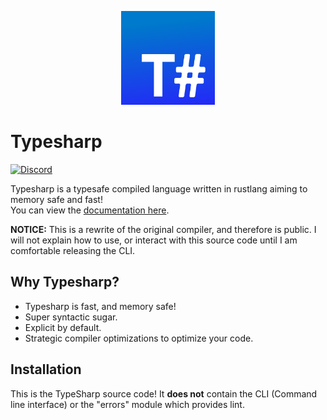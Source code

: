 <div align="center">
  <p>
    <img width="150" alt="portfolio_view" src="https://raw.githubusercontent.com/TypeSharp/Assets/master/typesharplogo.png">
  </p>
</div>

# Typesharp

[![Discord](https://discord.com/api/guilds/750186214690258975/embed.png)](https://discord.gg/NcX3QgN6hp)

Typesharp is a typesafe compiled language written in rustlang aiming to memory safe and fast! <br />
You can view the [documentation here](https://github.com/TypeSharp/Documentation).

**NOTICE:** This is a rewrite of the original compiler, and therefore is public. I will not explain how to use, or interact with this source code until I am comfortable releasing the CLI.

## Why Typesharp?

- Typesharp is fast, and memory safe!
- Super syntactic sugar.
- Explicit by default.
- Strategic compiler optimizations to optimize your code.


## Installation
This is the TypeSharp source code! It **does not** contain the CLI (Command line interface) or the "errors" module which provides lint.